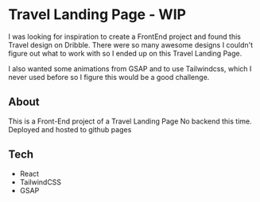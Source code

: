 # Travel Landing Page - WIP
I was looking for inspiration to create a FrontEnd project and found this Travel design on Dribble. There were so many awesome designs I couldn't figure out what to work with so I ended up on this Travel Landing Page.

I also wanted some animations from GSAP and to use Tailwindcss, which I never used before so I figure this would be a good challenge.

## About
This is a Front-End project of a Travel Landing Page
No backend this time.
Deployed and hosted to github pages

## Tech
* React
* TailwindCSS
* GSAP
